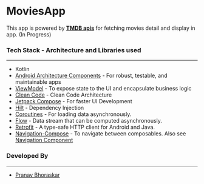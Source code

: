 # MoviesApp
This app is powered by <a href="https://www.themoviedb.org/"><b>TMDB apis</b></a> for fetching movies detail and display in app. (In Progress)



### Tech Stack - Architecture and Libraries used
------------------------------------

* Kotlin
* [Android Architecture Components](https://developer.android.com/topic/libraries/architecture/) - For robust, testable, and maintainable apps
* [ViewModel](https://developer.android.com/topic/libraries/architecture/viewmodel.html) - To expose state to the UI and encapsulate business logic
* [Clean Code](http://blog.cleancoder.com/uncle-bob/2012/08/13/the-clean-architecture.html) - Clean Code Architecture
* [Jetpack Compose](https://developer.android.com/jetpack/compose) - For faster UI Development
* [Hilt](https://dagger.dev/hilt/) - Dependency Injection
* [Coroutines](https://kotlinlang.org/docs/reference/coroutines-overview.html) - For loading data asynchronously.
* [Flow](https://kotlin.github.io/kotlinx.coroutines/kotlinx-coroutines-core/kotlinx.coroutines.flow/-flow/) - Data stream that can be computed asynchronously.
* [Retrofit](https://square.github.io/retrofit/) - A type-safe HTTP client for Android and Java.
* [Navigation-Compose](https://developer.android.com/jetpack/compose/navigation) - To navigate between composables. Also see [Navigation Component](https://developer.android.com/guide/navigation/navigation-getting-started)

### Developed By
------------------------------------

* [Pranav Bhoraskar](https://github.com/pbhoraskar911)
